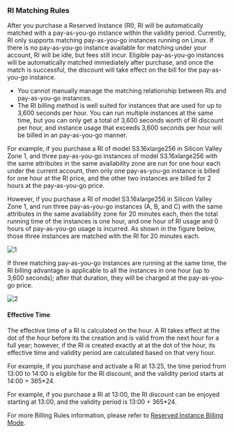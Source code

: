 ### RI Matching Rules

After you purchase a Reserved Instance (RI), RI will be automatically matched with a pay-as-you-go instance within the validity period. Currently, RI only supports matching pay-as-you-go instances running on Linux. If there is no pay-as-you-go instance available for matching under your account, RI will be idle, but fees still incur. Eligible pay-as-you-go instances will be automatically matched immediately after purchase, and once the match is successful, the discount will take effect on the bill for the pay-as-you-go instance. 

- You cannot manually manage the matching relationship between RIs and pay-as-you-go instances.
- The RI billing method is well suited for instances that are used for up to 3,600 seconds per hour. You can run multiple instances at the same time, but you can only get a total of 3,600 seconds worth of RI discount per hour, and instance usage that exceeds 3,600 seconds per hour will be billed in an pay-as-you-go manner. 

For example, if you purchase a RI of model S3.16xlarge256 in Silicon Valley Zone 1, and three pay-as-you-go instances of model S3.16xlarge256 with the same attributes in the same availability zone are run for one hour each under the current account, then only one pay-as-you-go instance is billed for one hour at the RI price, and the other two instances are billed for 2 hours at the pay-as-you-go price. 

However, if you purchase a RI of model S3.16xlarge256 in Silicon Valley Zone 1, and run three pay-as-you-go instances (A, B, and C) with the same attributes in the same availability zone for 20 minutes each, then the total running time of the instances is one hour, and one hour of RI usage and 0 hours of pay-as-you-go usage is incurred. As shown in the figure below, those three instances are matched with the RI for 20 minutes each.

![1](https://main.qcloudimg.com/raw/a812f74455b8b9d8ebbc84e90e26bc04.png)

If three matching pay-as-you-go instances are running at the same time, the RI billing advantage is applicable to all the instances in one hour (up to 3,600 seconds); after that duration, they will be charged at the pay-as-you-go price.

![2](https://main.qcloudimg.com/raw/24926b2c2675e2d6959adcf62054f5b1.png)

#### Effective Time

The effective time of a RI is calculated on the hour. A RI takes effect at the dot of the hour before its the creation and is valid from the next hour for a full year; however, if the RI is created exactly at at the dot of the hour, its effective time and validity period are calculated based on that very hour.

For example, if you purchase and activate a RI at 13:25, the time period from 13:00 to 14:00 is eligible for the RI discount, and the validity period starts at 14:00 + 365*24.

For example, if you purchase a RI at 13:00, the RI discount can be enjoyed starting at 13:00, and the validity period is 13:00 + 365*24.

For more Billing Rules information, please refer to [Reserved Instance Billing Mode](https://intl.cloud.tencent.com/document/product/555/30960). 
